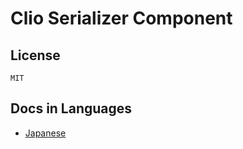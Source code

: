 Clio Serializer Component
====

License
----
    MIT
    
Docs in Languages
----
* [Japanese](./Resources/docs/ja/index.md)
